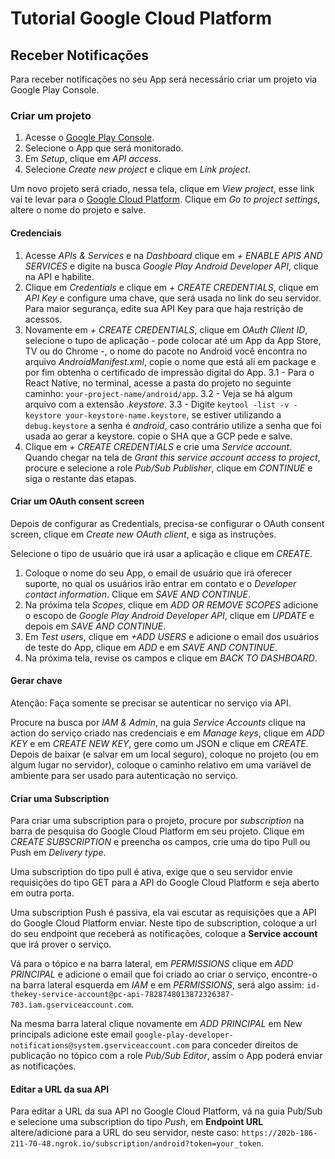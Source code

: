 # Tutorial Google Cloud Platform

## Receber Notificações

Para receber notificações no seu App será necessário criar um projeto via Google Play Console.

### Criar um projeto

1. Acesse o [Google Play Console](https://play.google.com/console).
2. Selecione o App que será monitorado.
3. Em _Setup_, clique em _API access_.
4. Selecione _Create new project_ e clique em _Link project_.

Um novo projeto será criado, nessa tela, clique em _View project_, esse link vai te levar para o [Google Cloud Platform](https://console.cloud.google.com/). Clique em _Go to project settings_, altere o nome do projeto e salve.

#### Credenciais

1. Acesse _APIs & Services_ e na _Dashboard_ clique em _+ ENABLE APIS AND SERVICES_ e digite na busca _Google Play Android Developer API_, clique na API e habilite.
2. Clique em _Credentials_ e clique em _+ CREATE CREDENTIALS_, clique em _API Key_ e configure uma chave, que será usada no link do seu servidor. Para maior segurança, edite sua API Key para que haja restrição de acessos.
3. Novamente em _+ CREATE CREDENTIALS_, clique em _OAuth Client ID_, selecione o tupo de aplicação - pode colocar até um App da App Store, TV ou do Chrome -, o nome do pacote no Android você encontra no arquivo _AndroidManifest.xml_, copie o nome que está ali em package e por fim obtenha o certificado de impressão digital do App.
  3.1 - Para o React Native, no terminal, acesse a pasta do projeto no seguinte caminho: `your-project-name/android/app`.
  3.2 - Veja se há algum arquivo com a extensão _.keystore_.
  3.3 - Digite `keytool -list -v -keystore your-keystore-name.keystore`, se estiver utilizando a `debug.keystore` a senha é _android_, caso contrário utilize a senha que foi usada ao gerar a keystore. copie o SHA que a GCP pede e salve.
4. Clique em _+ CREATE CREDENTIALS_ e crie uma _Service account_. Quando chegar na tela de _Grant this service account access to project_, procure e selecione a role _Pub/Sub Publisher_, clique em _CONTINUE_ e siga o restante das etapas.

#### Criar um OAuth consent screen

Depois de configurar as Credentials, precisa-se configurar o OAuth consent screen, clique em _Create new OAuth client_, e siga as instruções.

Selecione o tipo de usuário que irá usar a aplicação e clique em _CREATE_.

1. Coloque o nome do seu App, o email de usuário que irá oferecer suporte, no qual os usuários irão entrar em contato e o _Developer contact information_. Clique em _SAVE AND CONTINUE_.
2. Na próxima tela _Scopes_, clique em _ADD OR REMOVE SCOPES_ adicione o escopo de _Google Play Android Developer API_, clique em _UPDATE_ e depois em _SAVE AND CONTINUE_.
3. Em _Test users_, clique em _+ADD USERS_ e adicione o email dos usuários de teste do App, clique em _ADD_ e em _SAVE AND CONTINUE_.
4. Na próxima tela, revise os campos e clique em _BACK TO DASHBOARD_.

#### Gerar chave

Atenção: Faça somente se precisar se autenticar no serviço via API.

Procure na busca por _IAM & Admin_, na guia _Service Accounts_ clique na action do serviço criado nas credenciais e em _Manage keys_, clique em _ADD KEY_ e em _CREATE NEW KEY_, gere como um JSON e clique em _CREATE_. Depois de baixar (e salvar em um local seguro), coloque no projeto (ou em algum lugar no servidor), coloque o caminho relativo em uma variável de ambiente para ser usado para autenticação no serviço.

#### Criar uma Subscription

Para criar uma subscription para o projeto, procure por _subscription_ na barra de pesquisa do Google Cloud Platform em seu projeto. Clique em _CREATE SUBSCRIPTION_ e preencha os campos, crie uma do tipo Pull ou Push em _Delivery type_.

Uma subscription do tipo pull é ativa, exige que o seu servidor envie requisições do tipo GET para a API do Google Cloud Platform e seja aberto em outra porta.

Uma subscription Push é passiva, ela vai escutar as requisições que a API do Google Cloud Platform enviar. Neste tipo de subscription, coloque a url do seu endpoint que receberá as notificações, coloque a **Service account** que irá prover o serviço.

Vá para o tópico e na barra lateral, em _PERMISSIONS_ clique em _ADD PRINCIPAL_ e adicione o email que foi criado ao criar o serviço, encontre-o na barra lateral esquerda em _IAM_ e em _PERMISSIONS_, será algo assim: `id-thekey-service-account@pc-api-7828748013872326387-703.iam.gserviceaccount.com`.

Na mesma barra lateral clique novamente em _ADD PRINCIPAL_ em New principals adicione este email `google-play-developer-notifications@system.gserviceaccount.com` para conceder direitos de publicação no tópico com a role _Pub/Sub Editor_, assim o App poderá enviar as notificações.

#### Editar a URL da sua API

Para editar a URL da sua API no Google Cloud Platform, vá na guia Pub/Sub e selecione uma subscription do tipo _Push_, em **Endpoint URL** altere/adicione para a URL do seu servidor, neste caso: `https://202b-186-211-70-48.ngrok.io/subscription/android?token=your_token`.
